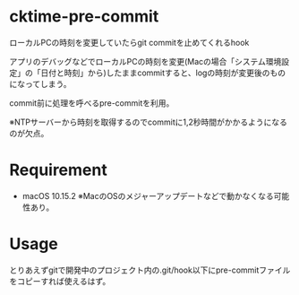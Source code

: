 # cktime-pre-commit
ローカルPCの時刻を変更していたらgit commitを止めてくれるhook

アプリのデバッグなどでローカルPCの時刻を変更(Macの場合「システム環境設定」の「日付と時刻」から)したままcommitすると、logの時刻が変更後のものになってしまう。

commit前に処理を呼べるpre-commitを利用。

※NTPサーバーから時刻を取得するのでcommitに1,2秒時間がかかるようになるのが欠点。


# Requirement
 
* macOS 10.15.2
※MacのOSのメジャーアップデートなどで動かなくなる可能性あり。
 
 
# Usage
 
とりあえずgitで開発中のプロジェクト内の.git/hook以下にpre-commitファイルをコピーすれば使えるはず。
